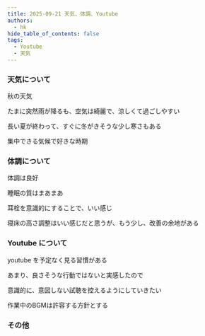 ```yaml
---
title: 2025-09-21 天気、体調、Youtube
authors:
  - hk
hide_table_of_contents: false
tags:
  - Youtube
  - 天気
---
```

### 天気について

秋の天気

たまに突然雨が降るも、空気は綺麗で、涼しくて過ごしやすい

長い夏が終わって、すぐに冬がきそうな少し寒さもある

集中できる気候で好きな時期

<!-- truncate -->


### 体調について

体調は良好

睡眠の質はまあまあ

耳栓を意識的にすることで、いい感じ

寝床の高さ調整はいい感じだと思うが、もう少し、改善の余地がある

### Youtube について

youtube を予定なく見る習慣がある

あまり、良さそうな行動ではないと実感したので

意識的に、意図しない試聴を控えるようにしていきたい

作業中のBGMは許容する方針とする

### その他

